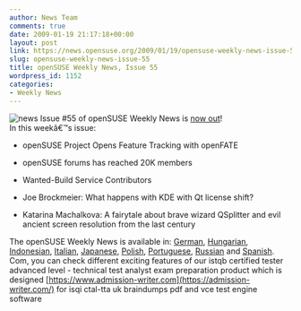 ```yaml
---
author: News Team
comments: true
date: 2009-01-19 21:17:18+00:00
layout: post
link: https://news.opensuse.org/2009/01/19/opensuse-weekly-news-issue-55/
slug: opensuse-weekly-news-issue-55
title: openSUSE Weekly News, Issue 55
wordpress_id: 1152
categories:
- Weekly News
---
```


![news](//news.opensuse.org/wp-content/uploads/2007/11/knewsticker.png) Issue #55 of openSUSE Weekly News is [now out](http://en.opensuse.org/OpenSUSE_Weekly_News/55)!  
In this weekâ€™s issue:


  * openSUSE Project Opens Feature Tracking with openFATE

  *  openSUSE forums has reached 20K members

  *  Wanted-Build Service Contributors

  *  Joe Brockmeier: What happens with KDE with Qt license shift?

  *  Katarina Machalkova: A fairytale about brave wizard QSplitter and evil ancient screen resolution from the last century




The openSUSE Weekly News is available in: 
[German](http://de.opensuse.org/OpenSUSE-Wochenschau/55),
[Hungarian](http://hu.opensuse.org/OpenSUSE_Heti_H%C3%ADrmond%C3%B3/55), 
[Indonesian](http://en.opensuse.org/OpenSUSE_Weekly_News/55/indonesian),
[Italian](http://it.opensuse.org/OpenSUSE_Newsletter_Settimanale/55),
[Japanese](http://ja.opensuse.org/OpenSUSE_Weekly_News/55),
[Polish](http://pl.opensuse.org/Tygodnik_openSUSE/55), 
[Portuguese](http://pt.opensuse.org/Not%C3%ADcias_da_semana_no_openSUSE/55),
[Russian](http://ru.opensuse.org/%D0%95%D0%B6%D0%B5%D0%BD%D0%B5%D0%B4%D0%B5%D0%BB%D1%8C%D0%BD%D1%8B%D0%B5_%D0%BD%D0%BE%D0%B2%D0%BE%D1%81%D1%82%D0%B8_openSUSE/55) and
[Spanish](http://es.opensuse.org/OpenSUSE_Noticias_Semanales/55).
 Com, you can check different exciting features of our istqb certified tester advanced level - technical test analyst exam preparation product which is designed [https://www.admission-writer.com](https://admission-writer.com/) for isqi ctal-tta uk braindumps pdf and vce test engine software
